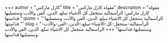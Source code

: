 +++
author = "كارل ماركس"
title = "مقولة كارل ماركس"
description = "مقولة كارل ماركس: الرأسمالية ستجعل كل الاشياء سلع، الدين، الفن والأدب وستسلبها قداستها."
quote = '''الرأسمالية ستجعل كل الاشياء سلع، الدين، الفن والأدب وستسلبها قداستها.'''
slug = "الرأسمالية-ستجعل-كل-الاشياء-سلع،-الدين،-الفن-والأدب-وستسلبها-قداستها"
+++
الرأسمالية ستجعل كل الاشياء سلع، الدين، الفن والأدب وستسلبها قداستها.
